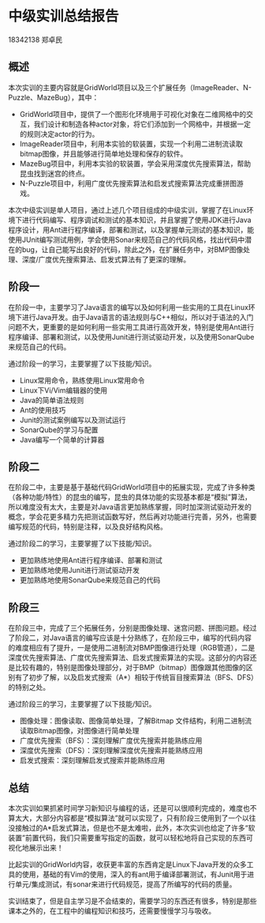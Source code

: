 # 中级实训总结报告

18342138 郑卓民 

## 概述

本次实训的主要内容就是GridWorld项目以及三个扩展任务（ImageReader、N-Puzzle、MazeBug），其中：

- GridWorld项目中，提供了一个图形化环境用于可视化对象在二维网格中的交互，我们设计和制造各种actor对象，将它们添加到一个网格中，并根据一定的规则决定actor的行为。
- ImageReader项目中，利用本实验的软装置，实现一个利用二进制流读取bitmap图像，并且能够进行简单地处理和保存的软件。
- MazeBug项目中，利用本实验的软装置，学会采用深度优先搜索算法，帮助昆虫找到迷宫的终点。
- N-Puzzle项目中，利用广度优先搜索算法和启发式搜索算法完成重拼图游戏。

本次中级实训是单人项目，通过上述几个项目组成的中级实训，掌握了在Linux环境下进行代码编写、程序调试和测试的基本知识，并且掌握了使用JDK进行Java程序设计，用Ant进行程序编译，部署和测试，以及掌握单元测试的基本知识，能使用JUnit编写测试用例，学会使用Sonar来规范自己的代码风格，找出代码中潜在的bug，让自己能写出良好的代码，除此之外，在扩展任务中，对BMP图像处理、深度/广度优先搜索算法、启发式算法有了更深的理解。

## 阶段一

在阶段一中，主要学习了Java语言的编写以及如何利用一些实用的工具在Linux环境下进行Java开发。由于Java语言的语法规则与C++相似，所以对于语法的入门问题不大，更重要的是如何利用一些实用工具进行高效开发，特别是使用Ant进行程序编译、部署和测试，以及使用Junit进行测试驱动开发，以及使用SonarQube来规范自己的代码。

通过阶段一的学习，主要掌握了以下技能/知识。

- Linux常用命令，熟练使用Linux常用命令
- Linux下Vi/Vim编辑器的使用
- Java的简单语法规则
- Ant的使用技巧
- Junit的测试案例编写以及测试运行
- SonarQube的学习与配置
- Java编写一个简单的计算器

## 阶段二

在阶段二中，主要是基于基础代码GridWorld项目中的拓展实现，完成了许多种类（各种功能/特性）的昆虫的编写，昆虫的具体功能的实现基本都是“模拟”算法，所以难度没有太大，主要是对Java语言更加熟练掌握，同时加深测试驱动开发的概念，学会花更多精力先把测试函数写好，然后再对功能进行完善，另外，也需要编写规范的代码，特别是注释，以及良好结构风格。

通过阶段二的学习，主要掌握了以下技能/知识。

- 更加熟练地使用Ant进行程序编译、部署和测试
- 更加熟练地使用Junit进行测试驱动开发
- 更加熟练地使用SonarQube来规范自己的代码

## 阶段三

在阶段三中，完成了三个拓展任务，分别是图像处理、迷宫问题、拼图问题。经过了阶段二，对Java语言的编写应该是十分熟练了，在阶段三中，编写的代码内容的难度相应有了提升，一是使用二进制流对BMP图像进行处理（RGB管道），二是深度优先搜索算法、广度优先搜索算法、启发式搜索算法的实现。这部分的内容还是比较有趣的，特别是图像处理部分，对于BMP（bitmap）图像跟其他图像的区别有了初步了解，以及启发式搜索（A*）相较于传统盲目搜索算法（BFS、DFS）的特别之处。

通过阶段三的学习，主要掌握了以下技能/知识。

- 图像处理：图像读取、图像简单处理，了解Bitmap 文件结构，利用二进制流读取Bitmap图像，对图像进行简单处理
- 广度优先搜索（BFS）：深刻理解广度优先搜索并能熟练应用
- 深度优先搜索（DFS）：深刻理解深度优先搜索并能熟练应用
- 启发式搜索：深刻理解启发式搜索并能熟练应用

## 总结

本次实训如果抓紧时间学习新知识与编程的话，还是可以很顺利完成的，难度也不算太大，大部分内容都是“模拟算法”就可以实现了，只有阶段三使用到了一个以往没接触过的A*启发式算法，但是也不是太难啦，此外，本次实训也给定了许多“软装置”前置代码，我们只需要重写指定的函数，就可以轻松地将自己实现的东西可视化地展示出来！

比起实训的GridWorld内容，收获更丰富的东西肯定是Linux下Java开发的众多工具的使用，基础的有Vim的使用，深入的有ant用于编译部署测试，有Junit用于进行单元/集成测试，有sonar来进行代码规范，提高了所编写的代码的质量。

实训结束了，但是自主学习是不会结束的，需要学习的东西还有很多，特别是那些课本之外的，在工程中的编程知识和技巧，还需要慢慢学习与吸收。